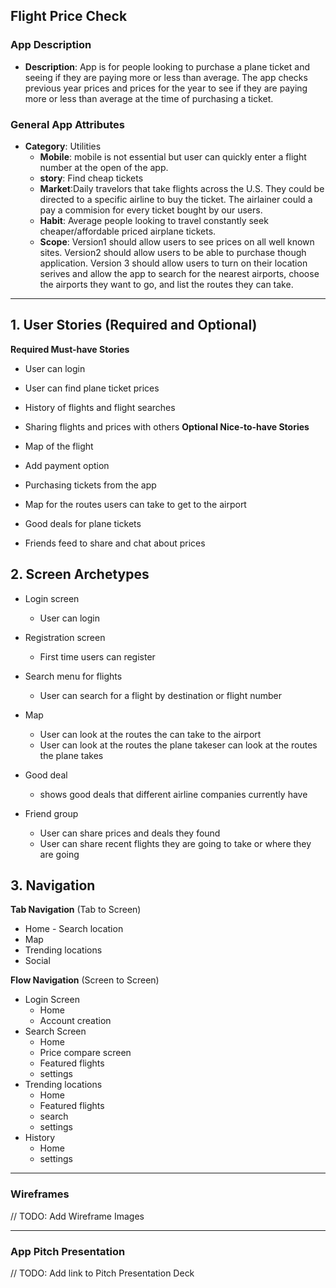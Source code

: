 ## Flight Price Check

### App Description
  - 
    **Description**: App is for people looking to purchase a plane ticket and seeing if they are paying more or less than average. The app checks previous year prices and prices for the year to see if they are paying more or less than average at the time of purchasing a ticket. 

### General App Attributes
- **Category**: Utilities
     - **Mobile**: mobile is not essential but user can quickly enter a flight number at the open of the app. 
     - **story**: Find cheap tickets
     - **Market**:Daily travelors that take flights across the U.S. They could be directed to a specific airline to buy the ticket. The airlainer could a pay a commision for every ticket bought by our users.
     - **Habit**: Average people looking to travel constantly seek cheaper/affordable priced airplane tickets.
     - **Scope**: Version1 should allow users to see prices on all well known sites. Version2 should allow users to be able to purchase though application. Version 3 should allow users to turn on their location serives and allow the app to search for the nearest airports, choose the airports they want to go, and list the routes they can take.


---



## 1. User Stories (Required and Optional)

**Required Must-have Stories**

 * User can login
 * User can find plane ticket prices
 * History of flights and flight searches
 * Sharing flights and prices with others
**Optional Nice-to-have Stories**

 * Map of the flight
 * Add payment option
 * Purchasing tickets from the app
 * Map for the routes users can take to get to the airport
 * Good deals for plane tickets
 * Friends feed to share and chat about prices

## 2. Screen Archetypes

 * Login screen
     * User can login
 * Registration screen
     * First time users can register
 * Search menu for flights
     * User can search for a flight by destination or flight number

 * Map
     * User can look at the routes the can take to the airport
     * User can look at the routes the plane takeser can look at the routes the plane takes

 * Good deal
     * shows good deals that different airline companies currently have
 * Friend group
     * User can share prices and deals they found
     * User can share recent flights they are going to take or where they are going

## 3. Navigation

**Tab Navigation** (Tab to Screen)

 * Home - Search location
 * Map 
 * Trending locations
 * Social

**Flow Navigation** (Screen to Screen)

 * Login Screen 
   * Home
   * Account creation
 * Search Screen
   * Home
   * Price compare screen
   * Featured flights
   * settings
 * Trending locations
   * Home
   * Featured flights
   * search
   * settings
 * History
   * Home
   * settings
  
---

### Wireframes
// TODO: Add Wireframe Images

---

### App Pitch Presentation
// TODO: Add link to Pitch Presentation Deck

